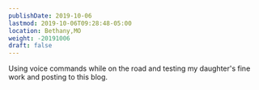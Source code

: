 ```yaml
---
publishDate: 2019-10-06
lastmod: 2019-10-06T09:28:48-05:00
location: Bethany,MO
weight: -20191006
draft: false
---
```

Using voice commands while on the road and testing my daughter's fine work and posting to this blog.